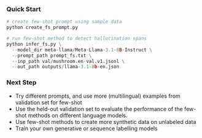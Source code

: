 ### Quick Start

```python
# create few-shot prompt using sample data
python create_fs_prompt.py

# run few-shot method to detect hallucination spans
python infer_fs.py \
  --model_dir meta-llama/Meta-Llama-3.1-8B-Instruct \
  --prompt_path prompt_fs.txt \
  --inp_path val/mushroom.en-val.v1.jsonl \
  --out_path outputs/llama-3.1-8b-en.json
```

### Next Step

- Try different prompts, and use more (multilingual) examples from validation set for few-shot
- Use the held-out validation set to evaluate the performance of the few-shot methods on different language models.
- Use few-shot methods to create more synthetic data on unlabeled data
- Train your own generative or sequence labelling models